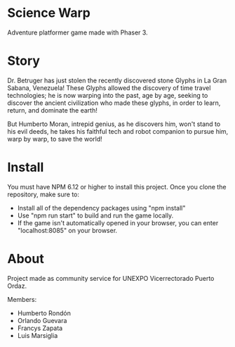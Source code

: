 # Science Warp

Adventure platformer game made with Phaser 3.

# Story

Dr. Betruger has just stolen the recently discovered stone Glyphs in La Gran Sabana, Venezuela! These Glyphs allowed the discovery of time travel technologies; he is now warping into the past, age by age, seeking to discover the ancient civilization who made these glyphs, in order to learn, return, and dominate the earth!

But Humberto Moran, intrepid genius, as he discovers him, won't stand to his evil deeds, he takes his faithful tech and robot companion to pursue him, warp by warp, to save the world!

# Install

You must have NPM 6.12 or higher to install this project. Once you clone the repository, make sure to:
- Install all of the dependency packages using "npm install"
- Use "npm run start" to build and run the game locally.
- If the game isn't automatically opened in your browser, you can enter "localhost:8085" on your browser.

# About

Project made as community service for UNEXPO Vicerrectorado Puerto Ordaz.

Members:
- Humberto Rondón
- Orlando Guevara
- Francys Zapata
- Luis Marsiglia
